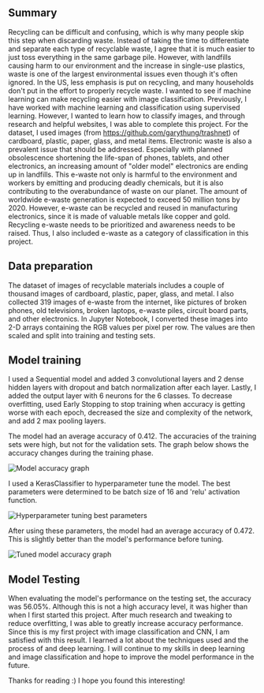 ## Summary
Recycling can be difficult and confusing, which is why many people skip this step when discarding waste. Instead of taking the time to differentiate and separate each type of recyclable waste, I agree that it is much easier to just toss everything in the same garbage pile. However, with landfills causing harm to our environment and the increase in single-use plastics, waste is one of the largest environmental issues even though it's often ignored. In the US, less emphasis is put on recycling, and many households don't put in the effort to properly recycle waste. I wanted to see if machine learning can make recycling easier with image classification. Previously, I have worked with machine learning and classification using supervised learning. However, I wanted to learn how to classify images, and through research and helpful websites, I was able to complete this project. For the dataset, I used images (from https://github.com/garythung/trashnet) of cardboard, plastic, paper, glass, and metal items. 
Electronic waste is also a prevalent issue that should be addressed. Especially with planned obsolescence shortening the life-span of phones, tablets, and other electronics, an increasing amount of "older model" electronics are ending up in landfills. This e-waste not only is harmful to the environment and workers by emitting and producing deadly chemicals, but it is also contributing to the overabundance of waste on our planet. The amount of worldwide e-waste generation is expected to exceed 50 million tons by 2020. However, e-waste can be recycled and reused in manufacturing electronics, since it is made of valuable metals like copper and gold. Recycling e-waste needs to be prioritized and awareness needs to be raised. Thus, I also included e-waste as a category of classification in this project.

## Data preparation
The dataset of images of recyclable materials includes a couple of thousand images of cardboard, plastic, paper, glass, and metal. I also collected 319 images of e-waste from the internet, like pictures of broken phones, old televisions, broken laptops, e-waste piles, circuit board parts, and other electronics. In Jupyter Notebook, I converted these images into 2-D arrays containing the RGB values per pixel per row. The values are then scaled and split into training and testing sets.

## Model training
I used a Sequential model and added 3 convolutional layers and 2 dense hidden layers with dropout and batch normalization after each layer. Lastly, I added the output layer with 6 neurons for the 6 classes. To decrease overfitting, used Early Stopping to stop training when accuracy is getting worse with each epoch, decreased the size and complexity of the network, and add 2 max pooling layers. 

The model had an average accuracy of 0.412. The accuracies of the training sets were high, but not for the validation sets.
The graph below shows the accuracy changes during the training phase.

![Model accuracy graph](https://github.com/rli1215/Recycling-Image-Classification/model.png)

I used a KerasClassifier to hyperparameter tune the model. The best parameters were determined to be batch size of 16 and 'relu' activation function.
 
![Hyperparameter tuning best parameters](https://github.com/rli1215/Recycling-Image-Classification/hyperparameter%20tuning%20results.png)

After using these parameters, the model had an average accuracy of 0.472. This is slightly better than the model's performance before tuning.

![Tuned model accuracy graph](https://github.com/rli1215/Recycling-Image-Classification/tuned%20model.png)

## Model Testing
When evaluating the model's performance on the testing set, the accuracy was 56.05%. 
Although this is not a high accuracy level, it was higher than when I first started this project. After much research and tweaking to reduce overfitting, I was able to greatly increase accuracy performance. Since this is my first project with image classification and CNN, I am satisfied with this result. I learned a lot about the techniques used and the process of and deep learning. I will continue to my skills in deep learning and image classification and hope to improve the model performance in the future.

Thanks for reading :) I hope you found this interesting!
